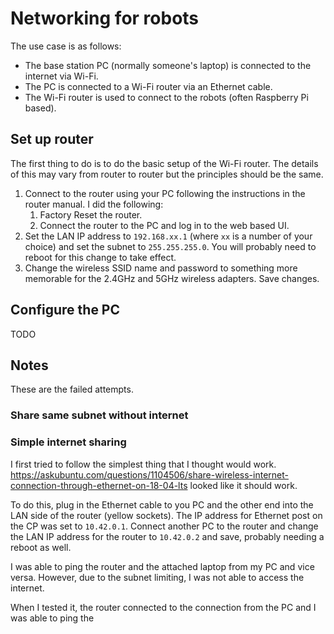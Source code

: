 # Networking for robots

The use case is as follows:

- The base station PC (normally someone's laptop) is connected to the internet via Wi-Fi.
- The PC is connected to a Wi-Fi router via an Ethernet cable.
- The Wi-Fi router is used to connect to the robots (often Raspberry Pi based).

## Set up router

The first thing to do is to do the basic setup of the Wi-Fi router.  The details of this may vary from router to router but the principles should be the same.

1. Connect to the router using your PC following the instructions in the router manual. I did the following:
   1. Factory Reset the router.
   2. Connect the router to the PC and log in to the web based UI.
2. Set the LAN IP address to `192.168.xx.1` (where `xx` is a number of your choice) and set the subnet to `255.255.255.0`.  You will probably need to reboot for this change to take effect.
3. Change the wireless SSID name and password to something more memorable for the 2.4GHz and 5GHz wireless adapters.  Save changes.

## Configure the PC

TODO

## Notes

These are the failed attempts.

### Share same subnet without internet



### Simple internet sharing

I first tried to follow the simplest thing that I thought would work.
<https://askubuntu.com/questions/1104506/share-wireless-internet-connection-through-ethernet-on-18-04-lts> looked like it should work.

To do this, plug in the Ethernet cable to you PC and the other end into the LAN side of the router (yellow sockets).  The IP address for Ethernet post on the CP was set to `10.42.0.1`.  Connect another PC to the router and change the LAN IP address for the router to `10.42.0.2` and save, probably needing a reboot as well.

I was able to ping the router and the attached laptop from my PC and vice versa.  However, due to the subnet limiting, I was not able to access the internet.

When I tested it, the router connected to the connection from the PC and I was able to ping the